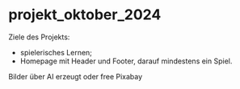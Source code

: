 # projekt_oktober_2024

Ziele des Projekts:
- spielerisches Lernen; 
- Homepage mit Header und Footer, darauf mindestens ein Spiel.

Bilder über AI erzeugt oder free Pixabay